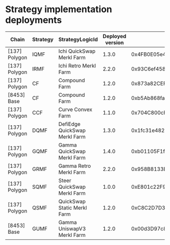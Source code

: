 # Strategy implementation deployments

| Chain         | Strategy | StrategyLogicId               | Deployed version | Impl addresses                             |
|---------------|----------|-------------------------------|------------------|--------------------------------------------|
| [137] Polygon | IQMF     | Ichi QuickSwap Merkl Farm     | 1.3.0            | 0x4FB0E05e44C7e28926090EFD69b42207E148B4C1 |
| [137] Polygon | IRMF     | Ichi Retro Merkl Farm         | 2.2.0            | 0x93C6ef4589ABB616AB7d7a9fBaFfFa7D77342D58 |
| [137] Polygon | CF       | Compound Farm                 | 1.2.0            | 0x873a82CEF9130506F36734838eFF97583f571e01 |
| [8453] Base   | CF       | Compound Farm                 | 1.2.0            | 0xb5Ab868fa92889fC123d4C6699f652D51ef8b2f6 |
| [137] Polygon | CCF      | Curve Convex Farm             | 1.1.0            | 0x704C800cFf339A740Def123Aea7432B958045bdA |
| [137] Polygon | DQMF     | DefiEdge QuickSwap Merkl Farm | 1.3.0            | 0x1fc31e4829E628ca2B14C479a3bd24E159a6B0bE |
| [137] Polygon | GQMF     | Gamma QuickSwap Merkl Farm    | 1.4.0            | 0xb01105F1f0d868B603BB154D0564c8c07795D122 |
| [137] Polygon | GRMF     | Gamma Retro Merkl Farm        | 2.2.0            | 0x958B8133EE97A3753CcA439c3b2ccDc93E63b14A |
| [137] Polygon | SQMF     | Steer QuickSwap Merkl Farm    | 1.0.0            | 0xE801c22F9b9e6c4311448A904831a5aB610AE42c |
| [137] Polygon | QSMF     | QuickSwap Static Merkl Farm   | 1.2.0            | 0xC8C2D7D3c0339d78256836CA448eeAdc02fa6a78 |
| [8453] Base   | GUMF     | Gamma UniswapV3 Merkl Farm    | 1.2.0            | 0x00d3D97c82badF1f75320E522fB90512b251A4DE |
